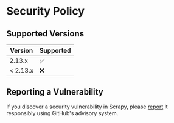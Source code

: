 # Security Policy

## Supported Versions

| Version   | Supported |
|-----------|-----------|
| 2.13.x    | ✅        |
| < 2.13.x  | ❌        |

## Reporting a Vulnerability

If you discover a security vulnerability in Scrapy, please [report](https://github.com/scrapy/scrapy/security/advisories/new) it responsibly using GitHub's advisory system.
